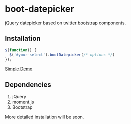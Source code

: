 boot-datepicker
===========

jQuery datepicker based on [twitter bootstrap](https://github.com/twitter/bootstrap) components.

Installation
-----------
```javascript
$(function() {
  $('#your-select').bootDatepicker(/* options */)
});
```

[Simple Demo](http://jsfiddle.net/e6wFQ/4/)

Dependencies
-----------
1. jQuery
2. moment.js
3. Bootstrap

More detailed installation will be soon.